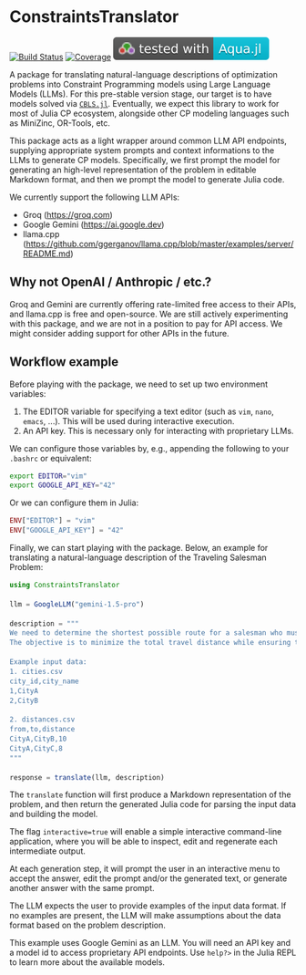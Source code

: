 # ConstraintsTranslator

[![Build Status](https://github.com/Azzaare/ConstraintsTranslator.jl/actions/workflows/CI.yml/badge.svg?branch=main)](https://github.com/Azzaare/ConstraintsTranslator.jl/actions/workflows/CI.yml?query=branch%3Amain)
[![Coverage](https://codecov.io/gh/Azzaare/ConstraintsTranslator.jl/branch/main/graph/badge.svg)](https://codecov.io/gh/Azzaare/ConstraintsTranslator.jl)
[![Aqua](https://raw.githubusercontent.com/JuliaTesting/Aqua.jl/master/badge.svg)](https://github.com/JuliaTesting/Aqua.jl)

A package for translating natural-language descriptions of optimization problems into Constraint Programming models using Large Language Models (LLMs). For this pre-stable version stage, our target is to have models solved via [`CBLS.jl`](https://github.com/JuliaConstraints/CBLS.jl). Eventually, we expect this library to work for most of Julia CP ecosystem, alongside other CP modeling languages such as MiniZinc, OR-Tools, etc.

This package acts as a light wrapper around common LLM API endpoints, supplying appropriate system prompts and context informations to the LLMs to generate CP models. Specifically, we first prompt the model for generating an high-level representation of the problem in editable Markdown format, and then we prompt the model to generate Julia code.

We currently support the following LLM APIs:
- Groq (https://groq.com)
- Google Gemini (https://ai.google.dev)
- llama.cpp (https://github.com/ggerganov/llama.cpp/blob/master/examples/server/README.md)

## Why not OpenAI / Anthropic / etc.?
Groq and Gemini are currently offering rate-limited free access to their APIs, and llama.cpp is free and open-source. We are still actively experimenting with this package, and we are not in a position to pay for API access. We might consider adding support for other APIs in the future.

## Workflow example
Before playing with the package, we need to set up two environment variables:
1. The EDITOR variable for specifying a text editor (such as `vim`, `nano`, `emacs`, ...). This will be used during interactive execution.
2. An API key. This is necessary only for interacting with proprietary LLMs.

We can configure those variables by, e.g., appending the following to your `.bashrc` or equivalent:
```bash
export EDITOR="vim"
export GOOGLE_API_KEY="42"
```

Or we can configure them in Julia:
```julia
ENV["EDITOR"] = "vim"
ENV["GOOGLE_API_KEY"] = "42"
```

Finally, we can start playing with the package. Below, an example for translating a natural-language description of the Traveling Salesman Problem:
```julia
using ConstraintsTranslator

llm = GoogleLLM("gemini-1.5-pro")

description = """
We need to determine the shortest possible route for a salesman who must visit a set of cities exactly once and return to the starting city.
The objective is to minimize the total travel distance while ensuring that each city is visited exactly once.

Example input data:
1. cities.csv
city_id,city_name
1,CityA
2,CityB

2. distances.csv
from,to,distance
CityA,CityB,10
CityA,CityC,8
"""

response = translate(llm, description)
```

The `translate` function will first produce a Markdown representation of the problem, and then return the generated Julia code for parsing the input data and building the model.

The flag `interactive=true` will enable a simple interactive command-line application, where you will be able to inspect, edit and regenerate each intermediate output.

At each generation step, it will prompt the user in an interactive menu to accept the answer, edit the prompt and/or the generated text, or generate another answer with the same prompt.

The LLM expects the user to provide examples of the input data format. If no examples are present, the LLM will make assumptions about the data format based on the problem description.

This example uses Google Gemini as an LLM. You will need an API key and a model id to access proprietary API endpoints. Use `help?>` in the Julia REPL to learn more about the available models.